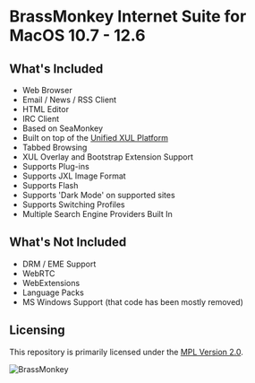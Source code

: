 # BrassMonkey Internet Suite for MacOS 10.7 - 12.6

## What's Included

* Web Browser
* Email / News / RSS Client
* HTML Editor
* IRC Client
* Based on SeaMonkey
* Built on top of the [Unified XUL Platform](https://repo.palemoon.org/MoonchildProductions/UXP)
* Tabbed Browsing
* XUL Overlay and Bootstrap Extension Support
* Supports Plug-ins
* Supports JXL Image Format
* Supports Flash
* Supports 'Dark Mode' on supported sites
* Supports Switching Profiles
* Multiple Search Engine Providers Built In

## What's Not Included

* DRM / EME Support
* WebRTC
* WebExtensions
* Language Packs
* MS Windows Support (that code has been mostly removed)

## Licensing

This repository is primarily licensed under the [MPL Version 2.0](http://mozilla.org/MPL/2.0/).

![BrassMonkey](https://github.com/wicknix/brass-monkey/assets/39230578/c730be41-17b4-4ec4-94d6-cc8c68f1d4e4)
